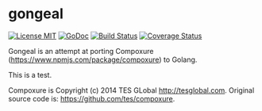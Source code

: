 # gongeal 
[![License MIT](https://img.shields.io/npm/l/express.svg)](http://opensource.org/licenses/MIT)
[![GoDoc](https://godoc.org/github.com/caledhwa/gongeal?status.svg)](https://godoc.org/github.com/caledhwa/gongeal) [![Build Status](https://travis-ci.org/caledhwa/gongeal.svg?branch=master)](https://travis-ci.org/caledhwa/gongeal) [![Coverage Status](https://coveralls.io/repos/caledhwa/gongeal/badge.svg?branch=master&service=github)](https://coveralls.io/github/caledhwa/gongeal?branch=master)

Gongeal is an attempt at porting Compoxure (https://www.npmjs.com/package/compoxure) to Golang.

This is a test.

Compoxure is Copyright (c) 2014 TES GLobal http://tesglobal.com. Original source code is: https://github.com/tes/compoxure.
